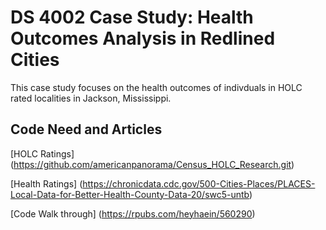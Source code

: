 # DS 4002 Case Study: Health Outcomes Analysis in Redlined Cities

This case study focuses on the health outcomes of indivduals in HOLC rated localities in Jackson, Mississippi. 






## Code Need and Articles 
[HOLC Ratings] (https://github.com/americanpanorama/Census_HOLC_Research.git)


[Health Ratings] (https://chronicdata.cdc.gov/500-Cities-Places/PLACES-Local-Data-for-Better-Health-County-Data-20/swc5-untb)


[Code Walk through] (https://rpubs.com/heyhaein/560290)
